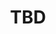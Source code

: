 ---
layout: week_layout
title: TBD
week_num: 14
session_date: 2021/11/29<br>2021/11/30
description:
---
